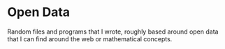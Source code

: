 # Open Data

Random files and programs that I wrote, roughly based around open data that I can find around the web or mathematical concepts.
